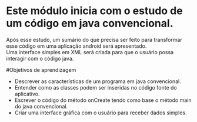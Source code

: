 # Este módulo inicia com o estudo de um código em java convencional.<br>
Após esse estudo, um sumário do que precisa ser feito para transformar esse código em uma aplicação android será apresentado.<br>
Uma interface simples em XML será criada para que o usuário possa interagir com o código java.<br>

#Objetivos de aprendizagem
<ul>
  <li>Descrever as características de um programa em java convencional.</li>
  <li>Entender como as classes podem ser inseridas no código fonte do aplicativo.</li>
  <li>Escrever o código do método onCreate tendo como base o método main do java convencional.</li>
  <li>Criar uma interface gráfica com o usuário para receber dados simples.</li>
</ul>
